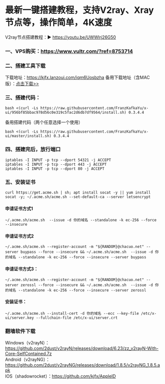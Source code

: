 # 最新一键搭建教程，支持V2ray、Xray节点等，操作简单，4K速度
V2ray节点搭建教程：▶ https://youtu.be/UWWlrj26G50

### 一、VPS购买：https://www.vultr.com/?ref=8753714

### 二、搭建工具下载
下载地址：https://kjfx.lanzoui.com/iqm6Uosbzha    备用下载地址（含MAC版）：<a href="http://www.hostbuf.com/t/988.html" target="_blank">点击下载>></a>


### 三、搭建代码：
    bash <(curl -Ls https://raw.githubusercontent.com/FranzKafkaYu/x-ui/956bf85bbac978d56c0e319c5fac2d6db7df9564/install.sh) 0.3.4.4
    
备用搭建代码（两个任意选择一个使用）

    bash <(curl -Ls https://raw.githubusercontent.com/FranzKafkaYu/x-ui/master/install.sh) 0.3.4.4
    
### 四、搭建完后，放行端口
    iptables -I INPUT -p tcp --dport 54321 -j ACCEPT
    iptables -I INPUT -p tcp --dport 443 -j ACCEPT
    iptables -I INPUT -p tcp --dport 80 -j ACCEPT

### 五、安装证书
    curl https://get.acme.sh | sh; apt install socat -y || yum install socat -y; ~/.acme.sh/acme.sh --set-default-ca --server letsencrypt

#### 申请证书方式1
    ~/.acme.sh/acme.sh  --issue -d 你的域名 --standalone -k ec-256 --force --insecure

#### 申请证书方式2
    ~/.acme.sh/acme.sh --register-account -m "${RANDOM}@chacuo.net" --server buypass --force --insecure && ~/.acme.sh/acme.sh  --issue -d 你的域名 --standalone -k ec-256 --force --insecure --server buypass

#### 申请证书方式3：
    ~/.acme.sh/acme.sh --register-account -m "${RANDOM}@chacuo.net" --server zerossl --force --insecure && ~/.acme.sh/acme.sh  --issue -d 你的域名 --standalone -k ec-256 --force --insecure --server zerossl

#### 安装证书：
    ~/.acme.sh/acme.sh --install-cert -d 你的域名 --ecc --key-file /etc/x-ui/server.key --fullchain-file /etc/x-ui/server.crt

### 翻墙软件下载
Windows（v2rayN）：https://github.com/2dust/v2rayN/releases/download/6.23/zz_v2rayN-With-Core-SelfContained.7z<br>
Android（v2rayNG）：https://github.com/2dust/v2rayNG/releases/download/1.8.5/v2rayNG_1.8.5.apk<br>
IOS（shadowrocket）：https://github.com/kjfx/AppleID<br>
